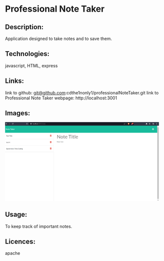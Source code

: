 <!DOCTYPE md>

# Professional Note Taker

## Description:

Application designed to take notes and to save them.

## Technologies:

javascript, HTML, express

## Links:

link to github: git@github.com:cdthe1nonly1/professionalNoteTaker.git
link to Professional Note Taker webpage: http://localhost:3001

## Images:

![Image Link](./public/assets/images/Screenshot.png)

## Usage:

To keep track of important notes.

## Licences:

apache
